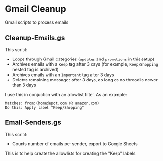 # Gmail Cleanup
Gmail scripts to process emails

## Cleanup-Emails.gs

This script:
- Loops through Gmail categories (`updates` and `promotions` in this setup)
- Archives emails with a `Keep` tag after 3 days (for example, `Keep/Shopping` nested tag is archived)
- Archives emails with an `Important` tag after 3 days
- Deletes remaining messages after 3 days, as long as no thread is newer than 3 days

I use this in conjuction with an allowlist filter. As an example:

```
Matches: from:(homedepot.com OR amazon.com)
Do this: Apply label "Keep/Shopping"
```

## Email-Senders.gs

This script:
- Counts number of emails per sender, export to Google Sheets

This is to help create the allowlists for creating the "Keep" labels
